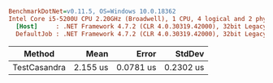 ``` ini

BenchmarkDotNet=v0.11.5, OS=Windows 10.0.18362
Intel Core i5-5200U CPU 2.20GHz (Broadwell), 1 CPU, 4 logical and 2 physical cores
  [Host]     : .NET Framework 4.7.2 (CLR 4.0.30319.42000), 32bit LegacyJIT-v4.8.4075.0
  DefaultJob : .NET Framework 4.7.2 (CLR 4.0.30319.42000), 32bit LegacyJIT-v4.8.4075.0


```
|       Method |     Mean |     Error |    StdDev |
|------------- |---------:|----------:|----------:|
| TestCasandra | 2.155 us | 0.0781 us | 0.2302 us |
